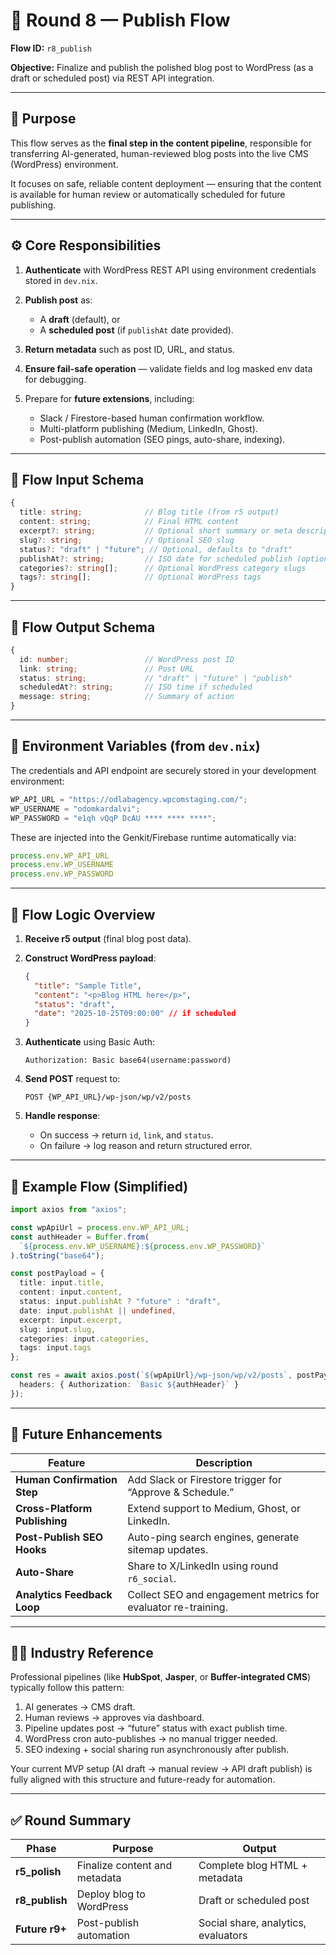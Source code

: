 # 🧩 Round 8 — Publish Flow

**Flow ID:** `r8_publish`

**Objective:** Finalize and publish the polished blog post to WordPress (as a draft or scheduled post) via REST API integration.

---

## 🧠 Purpose

This flow serves as the **final step in the content pipeline**, responsible for transferring AI-generated, human-reviewed blog posts into the live CMS (WordPress) environment.

It focuses on safe, reliable content deployment — ensuring that the content is available for human review or automatically scheduled for future publishing.

---

## ⚙️ Core Responsibilities

1. **Authenticate** with WordPress REST API using environment credentials stored in `dev.nix`.
2. **Publish post** as:

   * A **draft** (default), or
   * A **scheduled post** (if `publishAt` date provided).
3. **Return metadata** such as post ID, URL, and status.
4. **Ensure fail-safe operation** — validate fields and log masked env data for debugging.
5. Prepare for **future extensions**, including:

   * Slack / Firestore-based human confirmation workflow.
   * Multi-platform publishing (Medium, LinkedIn, Ghost).
   * Post-publish automation (SEO pings, auto-share, indexing).

---

## 🧩 Flow Input Schema

```ts
{
  title: string;              // Blog title (from r5 output)
  content: string;            // Final HTML content
  excerpt?: string;           // Optional short summary or meta description
  slug?: string;              // Optional SEO slug
  status?: "draft" | "future"; // Optional, defaults to "draft"
  publishAt?: string;         // ISO date for scheduled publish (optional)
  categories?: string[];      // Optional WordPress category slugs
  tags?: string[];            // Optional WordPress tags
}
```

---

## 🧾 Flow Output Schema

```ts
{
  id: number;                 // WordPress post ID
  link: string;               // Post URL
  status: string;             // "draft" | "future" | "publish"
  scheduledAt?: string;       // ISO time if scheduled
  message: string;            // Summary of action
}
```

---

## 🔐 Environment Variables (from `dev.nix`)

The credentials and API endpoint are securely stored in your development environment:

```ts
WP_API_URL = "https://odlabagency.wpcomstaging.com/";
WP_USERNAME = "odomkardalvi";
WP_PASSWORD = "e1qh vQqP DcAU **** **** ****";
```

These are injected into the Genkit/Firebase runtime automatically via:

```ts
process.env.WP_API_URL
process.env.WP_USERNAME
process.env.WP_PASSWORD
```

---

## 🔄 Flow Logic Overview

1. **Receive r5 output** (final blog post data).
2. **Construct WordPress payload**:

   ```json
   {
     "title": "Sample Title",
     "content": "<p>Blog HTML here</p>",
     "status": "draft",
     "date": "2025-10-25T09:00:00" // if scheduled
   }
   ```
3. **Authenticate** using Basic Auth:

   ```
   Authorization: Basic base64(username:password)
   ```
4. **Send POST** request to:

   ```
   POST {WP_API_URL}/wp-json/wp/v2/posts
   ```
5. **Handle response**:

   * On success → return `id`, `link`, and `status`.
   * On failure → log reason and return structured error.

---

## 🧱 Example Flow (Simplified)

```ts
import axios from "axios";

const wpApiUrl = process.env.WP_API_URL;
const authHeader = Buffer.from(
  `${process.env.WP_USERNAME}:${process.env.WP_PASSWORD}`
).toString("base64");

const postPayload = {
  title: input.title,
  content: input.content,
  status: input.publishAt ? "future" : "draft",
  date: input.publishAt || undefined,
  excerpt: input.excerpt,
  slug: input.slug,
  categories: input.categories,
  tags: input.tags
};

const res = await axios.post(`${wpApiUrl}/wp-json/wp/v2/posts`, postPayload, {
  headers: { Authorization: `Basic ${authHeader}` }
});
```

---

## 🧩 Future Enhancements

| Feature                       | Description                                                   |
| ----------------------------- | ------------------------------------------------------------- |
| **Human Confirmation Step**   | Add Slack or Firestore trigger for “Approve & Schedule.”      |
| **Cross-Platform Publishing** | Extend support to Medium, Ghost, or LinkedIn.                 |
| **Post-Publish SEO Hooks**    | Auto-ping search engines, generate sitemap updates.           |
| **Auto-Share**                | Share to X/LinkedIn using round `r6_social`.                  |
| **Analytics Feedback Loop**   | Collect SEO and engagement metrics for evaluator re-training. |

---

## 🧑‍💼 Industry Reference

Professional pipelines (like **HubSpot**, **Jasper**, or **Buffer-integrated CMS**) typically follow this pattern:

1. AI generates → CMS draft.
2. Human reviews → approves via dashboard.
3. Pipeline updates post → “future” status with exact publish time.
4. WordPress cron auto-publishes → no manual trigger needed.
5. SEO indexing + social sharing run asynchronously after publish.

Your current MVP setup (AI draft → manual review → API draft publish) is fully aligned with this structure and future-ready for automation.

---

## ✅ Round Summary

| Phase          | Purpose                       | Output                              |
| -------------- | ----------------------------- | ----------------------------------- |
| **r5_polish**  | Finalize content and metadata | Complete blog HTML + metadata       |
| **r8_publish** | Deploy blog to WordPress      | Draft or scheduled post             |
| **Future r9+** | Post-publish automation       | Social share, analytics, evaluators |